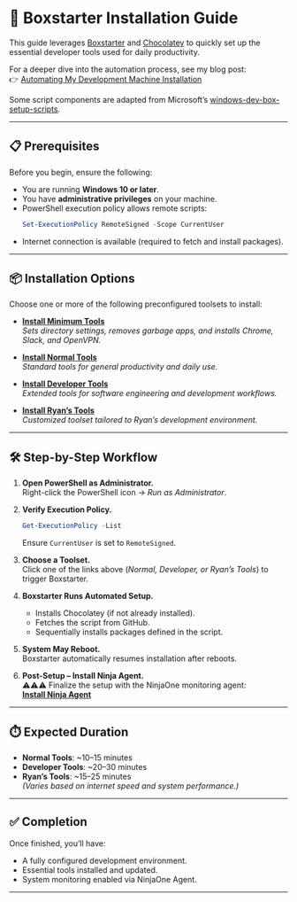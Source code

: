 # 🚀 Boxstarter Installation Guide

This guide leverages [Boxstarter](http://boxstarter.org) and [Chocolatey](http://chocolatey.org) to quickly set up the essential developer tools used for daily productivity.  

For a deeper dive into the automation process, see my blog post:  
👉 [Automating My Development Machine Installation](https://laurentkempe.com/2018/06/01/Automating-development-machine-installation/)

Some script components are adapted from Microsoft’s [windows-dev-box-setup-scripts](https://github.com/Microsoft/windows-dev-box-setup-scripts).

---

## 📋 Prerequisites

Before you begin, ensure the following:  
- You are running **Windows 10 or later**.  
- You have **administrative privileges** on your machine.  
- PowerShell execution policy allows remote scripts:  
  ```powershell
  Set-ExecutionPolicy RemoteSigned -Scope CurrentUser
  ```  
- Internet connection is available (required to fetch and install packages).  

---

## 📦 Installation Options

Choose one or more of the following preconfigured toolsets to install:  

- [**Install Minimum Tools**](http://boxstarter.org/package/url?https://raw.githubusercontent.com/FoxHireLLC/Cacao/refs/heads/master/Minimum.ps1)  
  *Sets directory settings, removes garbage apps, and installs Chrome, Slack, and OpenVPN.*  

- [**Install Normal Tools**](http://boxstarter.org/package/url?https://raw.githubusercontent.com/FoxHireLLC/Cacao/refs/heads/master/Normal.ps1)  
  *Standard tools for general productivity and daily use.*  

- [**Install Developer Tools**](http://boxstarter.org/package/url?https://raw.githubusercontent.com/FoxHireLLC/Cacao/refs/heads/master/Developer.ps1)  
  *Extended tools for software engineering and development workflows.*  

- [**Install Ryan’s Tools**](http://boxstarter.org/package/url?https://raw.githubusercontent.com/FoxHireLLC/Cacao/refs/heads/master/Ryan.ps1)  
  *Customized toolset tailored to Ryan’s development environment.*  

---

## 🛠️ Step-by-Step Workflow

1. **Open PowerShell as Administrator.**  
   Right-click the PowerShell icon → *Run as Administrator*.  

2. **Verify Execution Policy.**  
   ```powershell
   Get-ExecutionPolicy -List
   ```  
   Ensure `CurrentUser` is set to `RemoteSigned`.  

3. **Choose a Toolset.**  
   Click one of the links above (*Normal, Developer, or Ryan’s Tools*) to trigger Boxstarter.  

4. **Boxstarter Runs Automated Setup.**  
   - Installs Chocolatey (if not already installed).  
   - Fetches the script from GitHub.  
   - Sequentially installs packages defined in the script.  

5. **System May Reboot.**  
   Boxstarter automatically resumes installation after reboots.  

6. **Post-Setup – Install Ninja Agent.**  
   ⚠️⚠️⚠️ Finalize the setup with the NinjaOne monitoring agent:  
   [**Install Ninja Agent**](https://app.ninjarmm.com/agent/installer/b77fc1d6-e9bb-49bb-9407-46f5b0eeae02/9.0.4639/NinjaOne-Agent-Foxhire-MainOffice-WINDOWSLAPTOP.msi)  

---

## ⏱️ Expected Duration

- **Normal Tools**: ~10–15 minutes  
- **Developer Tools**: ~20–30 minutes  
- **Ryan’s Tools**: ~15–25 minutes  
*(Varies based on internet speed and system performance.)*  

---

## ✅ Completion

Once finished, you’ll have:  
- A fully configured development environment.  
- Essential tools installed and updated.  
- System monitoring enabled via NinjaOne Agent.  

---



